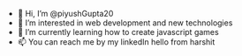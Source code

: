 - 👋 Hi, I’m @piyushGupta20
- 👀 I’m interested in web development and new technologies 
- 🌱 I’m currently learning how to create javascript games
- 📫 You can reach me by my linkedIn
 hello from harshit
<!---
piyushGupta20/piyushgGupta is a ✨ special ✨ repository because its `README.md` (this file) appears on your GitHub profile.
You can click the Preview link to take a look at your changes.
--->
